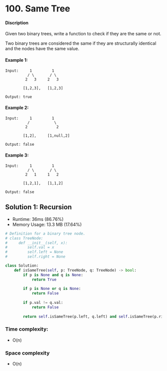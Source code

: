 # 100. Same Tree 

#### Discription

Given two binary trees, write a function to check if they are the same or not.

Two binary trees are considered the same if they are structurally identical and the nodes have the same value.

#### Example 1:

```
Input:     1         1
          / \       / \
         2   3     2   3

        [1,2,3],   [1,2,3]

Output: true
```

#### Example 2:

```
Input:     1         1
          /           \
         2             2

        [1,2],     [1,null,2]

Output: false
```

#### Example 3:

```
Input:     1         1
          / \       / \
         2   1     1   2

        [1,2,1],   [1,1,2]

Output: false
```

## Solution 1: Recursion

- Runtime: 36ms (86.76%)
- Memory Usage: 13.3 MB (17.64%)

```python
# Definition for a binary tree node.
# class TreeNode:
#     def __init__(self, x):
#         self.val = x
#         self.left = None
#         self.right = None

class Solution:
    def isSameTree(self, p: TreeNode, q: TreeNode) -> bool:
        if p is None and q is None:
            return True
    
        if p is None or q is None:
            return False
    
        if p.val != q.val:
            return False
    
        return self.isSameTree(p.left, q.left) and self.isSameTree(p.right, q.right)
```

### Time complexity: 

- O(n)

### Space complexity

- O(n)
